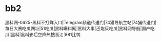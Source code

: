 # bb2
黑料网-0625-黑料不打烊入口|Telegram频道传送门|74猫导航主站|74猫传送门|每日大赛吃瓜网址|51吃瓜|黑料曝料网|黑料大事记|炮灰吃瓜|黑料网导航|国产吃瓜|黑料|黑料影后空降热搜晋江|881比鸭
